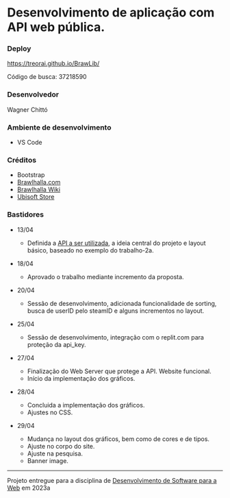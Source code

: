 # Desenvolvimento de aplicação com API web pública.

### Deploy

https://treorai.github.io/BrawLib/

Código de busca: 37218590

### Desenvolvedor

Wagner Chittó

### Ambiente de desenvolvimento

- VS Code

### Créditos

- Bootstrap
- [Brawlhalla.com](https://www.brawlhalla.com/c/uploads/2020/12/Arena_1920x1080.jpg)
- [Brawlhalla Wiki](https://brawlhalla.fandom.com/wiki/Category:Icon_images)
- [Ubisoft Store](https://store.ubisoft.com/on/demandware.static/-/Sites-masterCatalog/default/dw9cdd06ce/images/pdpbanner/6077f2aa5cdf9a268c10d3dd_bg.jpg)

### Bastidores

- 13/04
    - Definida a [API a ser utilizada](https://dev.brawlhalla.com/), a ideia central do projeto e layout básico, baseado no exemplo do trabalho-2a.

- 18/04
    - Aprovado o trabalho mediante incremento da proposta.

- 20/04
    - Sessão de desenvolvimento, adicionada funcionalidade de sorting, busca de userID pelo steamID e alguns incrementos no layout.

- 25/04
    - Sessão de desenvolvimento, integração com o replit.com para proteção da api_key.

- 27/04
    - Finalização do Web Server que protege a API. Website funcional.
    - Início da implementação dos gráficos.

- 28/04
    - Concluida a implementação dos gráficos.
    - Ajustes no CSS.

- 29/04
    - Mudança no layout dos gráficos, bem como de cores e de tipos.
    - Ajuste no corpo do site.
    - Ajuste na pesquisa.
    - Banner image.

---
Projeto entregue para a disciplina de [Desenvolvimento de Software para a Web](http://github.com/andreainfufsm/elc1090-2023a) em 2023a
